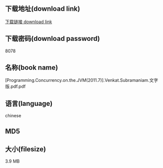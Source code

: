## 下载地址(download link)
[下载链接 download link](https://tutu365.netlify.app/?s=%5BProgramming.Concurrency.on.the.JVM%282011.7%29%5D.Venkat.Subramaniam.%E6%96%87%E5%AD%97%E7%89%88.pdf)

## 下载密码(download password)
8078

## 名称(book name)
[Programming.Concurrency.on.the.JVM(2011.7)].Venkat.Subramaniam.文字版.pdf.pdf

## 语言(language)
chinese

## MD5


## 大小(filesize)
3.9 MB
